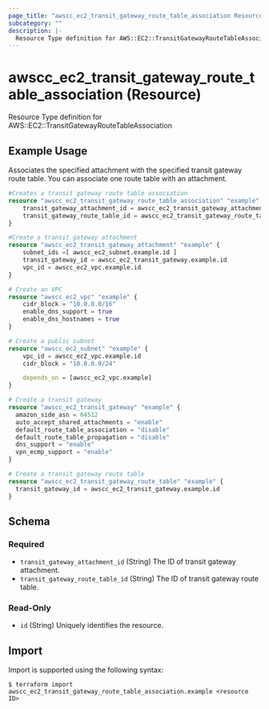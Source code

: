 ```yaml
---
page_title: "awscc_ec2_transit_gateway_route_table_association Resource - terraform-provider-awscc"
subcategory: ""
description: |-
  Resource Type definition for AWS::EC2::TransitGatewayRouteTableAssociation
---
```


# awscc_ec2_transit_gateway_route_table_association (Resource)

Resource Type definition for AWS::EC2::TransitGatewayRouteTableAssociation

## Example Usage
Associates the specified attachment with the specified transit gateway route table. You can associate one route table with an attachment.
```terraform
#Creates a transit gateway route table association
resource "awscc_ec2_transit_gateway_route_table_association" "example" {
    transit_gateway_attachment_id = awscc_ec2_transit_gateway_attachment.example.id
    transit_gateway_route_table_id = awscc_ec2_transit_gateway_route_table.example.id
}

#Create a transit gateway attachment
resource "awscc_ec2_transit_gateway_attachment" "example" {
    subnet_ids =[ awscc_ec2_subnet.example.id ]
    transit_gateway_id = awscc_ec2_transit_gateway.example.id
    vpc_id = awscc_ec2_vpc.example.id
}   

# Create an VPC
resource "awscc_ec2_vpc" "example" {
    cidr_block = "10.0.0.0/16"
    enable_dns_support = true
    enable_dns_hostnames = true 
}

# Create a public subnet 
resource "awscc_ec2_subnet" "example" {
    vpc_id = awscc_ec2_vpc.example.id
    cidr_block = "10.0.0.0/24"

    depends_on = [awscc_ec2_vpc.example]
}

# Create a transit gateway
resource "awscc_ec2_transit_gateway" "example" {
  amazon_side_asn = 64512
  auto_accept_shared_attachments = "enable"
  default_route_table_association = "disable"
  default_route_table_propagation = "disable"
  dns_support = "enable"
  vpn_ecmp_support = "enable"
}

# Create a transit gateway route table
resource "awscc_ec2_transit_gateway_route_table" "example" {
  transit_gateway_id = awscc_ec2_transit_gateway.example.id
}
```


<!-- schema generated by tfplugindocs -->
## Schema

### Required

- `transit_gateway_attachment_id` (String) The ID of transit gateway attachment.
- `transit_gateway_route_table_id` (String) The ID of transit gateway route table.

### Read-Only

- `id` (String) Uniquely identifies the resource.

## Import

Import is supported using the following syntax:

```shell
$ terraform import awscc_ec2_transit_gateway_route_table_association.example <resource ID>
```